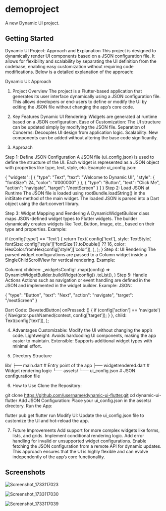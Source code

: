 # demoproject

A new Dynamic UI project.

## Getting Started


Dynamic UI Project: Approach and Explanation 
This project is designed to dynamically render UI components based on a JSON configuration file.
It allows for flexibility and scalability by separating the UI definition from the codebase, 
enabling easy customization without requiring code modifications.
Below is a detailed explanation of the approach:



Dynamic UI: Approach
1. Project Overview
The project is a Flutter-based application that generates its user interface dynamically using a JSON configuration file. This allows developers or end-users to define or modify the UI by editing the JSON file without changing the app’s core code.

2. Key Features
Dynamic UI Rendering: Widgets are generated at runtime based on a JSON configuration.
Ease of Customization: The UI structure can be updated simply by modifying the JSON file.
Separation of Concerns: Decouples UI design from application logic.
Scalability: New components can be added without altering the base code significantly.


3. Approach
   
Step 1: Define JSON Configuration
A JSON file (ui_config.json) is used to define the structure of the UI.
Each widget is represented as a JSON object with properties like type, text, style, etc.
Example ui_config.json:

{
  "widgets": [
    {
      "type": "Text",
      "text": "Welcome to Dynamic UI",
      "style": {
        "fontSize": 24,
        "color": "#000000"
      }
    },
    {
      "type": "Button",
      "text": "Click Me",
      "action": "navigate",
      "target": "/nextScreen"
    }
  ]
}
Step 2: Load JSON at Runtime
The JSON file is loaded using rootBundle.loadString() in the initState method of the main widget.
The loaded JSON is parsed into a Dart object using the dart:convert library.

Step 3: Widget Mapping and Rendering
A DynamicWidgetBuilder class maps JSON-defined widget types to Flutter widgets.
The builder dynamically creates widgets like Text, Button, Image, etc., based on their type and properties.
Example:

if (config['type'] == 'Text') {
  return Text(
    config['text'],
    style: TextStyle(
      fontSize: config['style']['fontSize']?.toDouble() ?? 16,
      color: HexColor.fromHex(config['style']['color']),
    ),
  );
}
Step 4: UI Rendering
The parsed widget configurations are passed to a Column widget inside a SingleChildScrollView for vertical rendering.
Example:

Column(
  children: _widgetsConfig!
      .map((config) => DynamicWidgetBuilder.buildWidget(config))
      .toList(),
)
Step 5: Handle Actions
Actions such as navigation or event handling are defined in the JSON and implemented in the widget builder.
Example:
JSON:

{
  "type": "Button",
  "text": "Next",
  "action": "navigate",
  "target": "/nextScreen"
}


Dart Code:
ElevatedButton(
  onPressed: () {
    if (config['action'] == 'navigate') {
      Navigator.pushNamed(context, config['target']);
    }
  },
  child: Text(config['text']),
);


4. Advantages
Customizable: Modify the UI without changing the app’s code.
Lightweight: Avoids hardcoding UI components, making the app easier to maintain.
Extensible: Supports additional widget types with minimal effort.

5. Directory Structure

lib/
├── main.dart               # Entry point of the app
├── widgetrendered.dart     # Widget rendering logic
└── assets/
    └── ui_config.json      # JSON configuration file

   
6. How to Use
Clone the Repository:

git clone https://github.com/username/dynamic-ui-flutter.git
cd dynamic-ui-flutter
Add JSON Configuration:
Place your ui_config.json in the assets/ directory.
Run the App:

flutter pub get
flutter run
Modify UI:
Update the ui_config.json file to customize the UI and hot-reload the app.

7. Future Improvements
Add support for more complex widgets like forms, lists, and grids.
Implement conditional rendering logic.
Add error handling for invalid or unsupported widget configurations.
Enable fetching the JSON configuration from a remote API for dynamic updates.
This approach ensures that the UI is highly flexible and can evolve independently of the app’s core functionality.

## Screenshots

   ![Screenshot_1733117023](https://github.com/user-attachments/assets/b4ede1de-7635-4deb-a560-dc5cee94ed2e)
   
   ![Screenshot_1733117030](https://github.com/user-attachments/assets/e2554e60-0b7a-4543-a322-05be678fb61d)

   ![Screenshot_1733117039](https://github.com/user-attachments/assets/0a69005e-5d56-410b-b1fe-e1dbc7d64fba)



 
 
